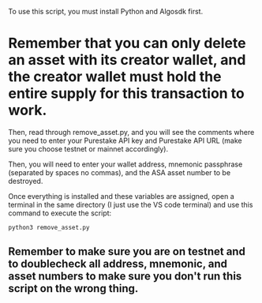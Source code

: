 To use this script, you must install Python and Algosdk first.

# Remember that you can only delete an asset with its creator wallet, and the creator wallet must hold the entire supply for this transaction to work.

Then, read through remove_asset.py, and you will see the comments where you need to enter your Purestake API key and Purestake API URL (make sure you choose testnet or mainnet accordingly).

Then, you will need to enter your wallet address, mnemonic passphrase (separated by spaces no commas), and the ASA asset number to be destroyed.

Once everything is installed and these variables are assigned, open a terminal in the same directory (I just use the VS code terminal) and use this command to execute the script:

```python3 remove_asset.py```

## Remember to make sure you are on testnet and to doublecheck all address, mnemonic, and asset numbers to make sure you don't run this script on the wrong thing.

